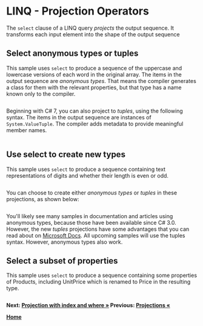 # LINQ - Projection Operators

The `select` clause of a LINQ query *projects* the output sequence. It transforms each input element into the shape of the output sequence

## Select anonymous types or tuples

This sample uses `select` to produce a sequence of the uppercase and lowercase versions of each word in the original array. The items in the output sequence are *anonymous types*. That means the compiler generates a class for them with the relevant properties, but that type has a name known only to the compiler.

``` cs --region select-case-anonymous --source-file ../src/Projections.cs --project ../src/Try101LinqSamples.csproj
```

Beginning with C# 7, you can also project to *tuples*, using the following syntax. The items in the output sequence are instances of `System.ValueTuple`. The compiler adds metadata to provide meaningful member names.

``` cs --region select-case-tuple --source-file ../src/Projections.cs --project ../src/Try101LinqSamples.csproj
```

## Use select to create new types

This sample uses `select` to produce a sequence containing text representations of digits and whether their length is even or odd.

``` cs --region select-new-type --source-file ../src/Projections.cs --project ../src/Try101LinqSamples.csproj
```

You can choose to create either *anonymous types* or *tuples* in these projections, as shown below:

``` cs --region select-new-type-tuple --source-file ../src/Projections.cs --project ../src/Try101LinqSamples.csproj
```

You'll likely see many samples in documentation and articles using anonymous types, because those have been available since C# 3.0. However, the new *tuples* projections have some advantages that you can read about on [Microsoft Docs](https://docs.microsoft.com/dotnet/csharp/tuples). All upcoming samples will use the tuples syntax. However, anonymous types also work.

## Select a subset of properties

This sample uses `select` to produce a sequence containing some properties of Products, including UnitPrice which is renamed to Price in the resulting type.

``` cs --region select-subset-properties --source-file ../src/Projections.cs --project ../src/Try101LinqSamples.csproj
```

**Next: [Projection with index and where  &raquo;](./projections-3.md) Previous: [Projections &laquo;](./projections.md)**

**[Home](../README.md)**
